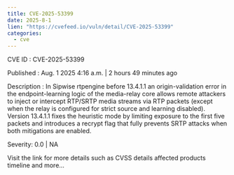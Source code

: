 ```yaml
--- 
title: CVE-2025-53399
date: 2025-8-1
lien: "https://cvefeed.io/vuln/detail/CVE-2025-53399"
categories:
  - cve
---
```


CVE ID : CVE-2025-53399

Published :  Aug. 1
2025
4:16 a.m. | 2 hours
49 minutes ago

Description : In Sipwise rtpengine before 13.4.1.1
an origin-validation error in the endpoint-learning logic of the media-relay core allows remote attackers to inject or intercept RTP/SRTP media streams via RTP packets (except when the relay is configured for strict source and learning disabled). Version 13.4.1.1 fixes the heuristic mode by limiting exposure to the first five packets
and introduces a recrypt flag that fully prevents SRTP attacks when both mitigations are enabled.

Severity: 0.0 | NA

Visit the link for more details
such as CVSS details
affected products
timeline
and more...
